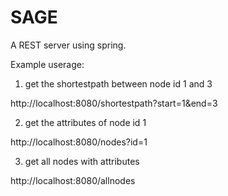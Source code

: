 # SAGE
A REST server using spring.

Example userage:

1. get the shortestpath between node id 1 and 3

http://localhost:8080/shortestpath?start=1&end=3

2. get the attributes of node id 1

http://localhost:8080/nodes?id=1

3. get all nodes with attributes

http://localhost:8080/allnodes

